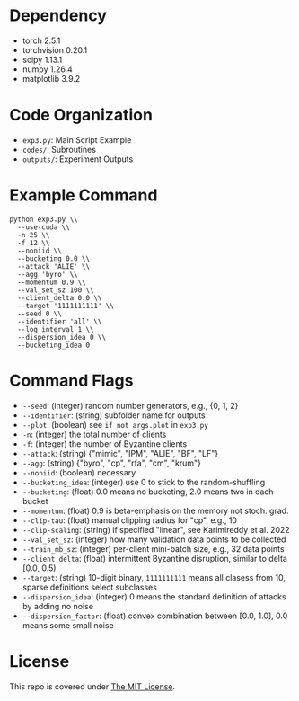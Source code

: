 # Dependency

- torch 2.5.1
- torchvision 0.20.1
- scipy 1.13.1
- numpy 1.26.4
- matplotlib 3.9.2

# Code Organization

- `exp3.py`:  Main Script Example
- `codes/`:   Subroutines
- `outputs/`: Experiment Outputs

# Example Command

```
python exp3.py \\  
  --use-cuda \\  
  -n 25 \\  
  -f 12 \\  
  --noniid \\  
  --bucketing 0.0 \\  
  --attack 'ALIE' \\  
  --agg 'byro' \\  
  --momentum 0.9 \\  
  --val_set_sz 100 \\  
  --client_delta 0.0 \\  
  --target '1111111111' \\  
  --seed 0 \\  
  --identifier 'all' \\  
  --log_interval 1 \\  
  --dispersion_idea 0 \\  
  --bucketing_idea 0
```

# Command Flags

- `--seed`:					(integer) random number generators, e.g., {0, 1, 2}
- `--identifier`:			(string)  subfolder name for outputs
- `--plot`:					(boolean) see `if not args.plot` in `exp3.py`
- `-n`:						(integer) the total number of clients
- `-f`:						(integer) the number of Byzantine clients
- `--attack`:				(string)  {"mimic", "IPM", "ALIE", "BF", "LF"}
- `--agg`:					(string)  {"byro", "cp", "rfa", "cm", "krum"}
- `--noniid`:				(boolean) necessary
- `--bucketing_idea`:		(integer) use 0 to stick to the random-shuffling
- `--bucketing`:			(float)   0.0 means no bucketing, 2.0 means two in each bucket
- `--momentum`:				(float)   0.9 is beta-emphasis on the memory not stoch. grad.
- `--clip-tau`:				(float)   manual clipping radius for "cp", e.g., 10
- `--clip-scaling`:			(string)  if specified "linear", see Karimireddy et al. 2022
- `--val_set_sz`:			(integer) how many validation data points to be collected
- `--train_mb_sz`:			(integer) per-client mini-batch size, e.g., 32 data points
- `--client_delta`:			(float)   intermittent Byzantine disruption, similar to delta [0.0, 0.5)
- `--target`:				(string)  10-digit binary, `1111111111` means all clasess from 10, sparse definitions select subclasses
- `--dispersion_idea`:		(integer) 0 means the standard definition of attacks by adding no noise
- `--dispersion_factor`:	(float)   convex combination between [0.0, 1.0], 0.0 means some small noise

# License

This repo is covered under [The MIT License](LICENSE).
